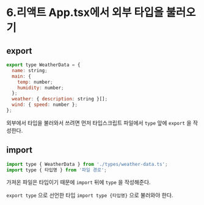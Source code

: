 # 6.리액트 App.tsx에서 외부 타입을 불러오기

## export

```jsx
export type WeatherData = {
  name: string;
  main: {
    temp: number;
    humidity: number;
  };
  weather: { description: string }[];
  wind: { speed: number };
};
```

외부에서 타입을 불러와서 쓰려면 먼저 타입스크립트 파일에서 `type` 앞에 `export` 을 작성한다.

## import

```jsx
import type { WeatherData } from './types/weather-data.ts';
import type { 타입명 } from '파일 경로';
```

가져온 파일은 타입이기 때문에 `import` 뒤에 `type` 을 작성해준다.

`export type` 으로 선언한 타입 `import type {타입명}` 으로 불러와야 한다.
